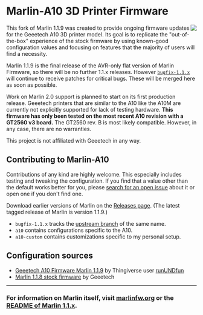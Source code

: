 # Marlin-A10 3D Printer Firmware
<img align="right" src="buildroot/share/pixmaps/logo/marlin-250.png" />

This fork of Marlin 1.1.9 was created to provide ongoing firmware updates for the Geeetech A10 3D printer model. Its goal is to replicate the "out-of-the-box" experience of the stock firmware by using known-good configuration values and focusing on features that the majority of users will find a necessity.

Marlin 1.1.9 is the final release of the AVR-only flat version of Marlin Firmware, so there will be no further 1.1.x releases. However [`bugfix-1.1.x`](https://github.com/MarlinFirmware/Marlin/tree/bugfix-1.1.x) will continue to receive patches for critical bugs. These will be merged here as soon as possible.

Work on Marlin 2.0 support is planned to start on its first production release. Geeetech printers that are similar to the A10 like the A10M are currently not explicitly supported for lack of testing hardware. **This firmware has only been tested on the most recent A10 revision with a GT2560 v3 board.** The GT2560 rev. B is most likely compatible. However, in any case, there are no warranties.

This project is not affiliated with Geeetech in any way.

## Contributing to Marlin-A10

Contributions of any kind are highly welcome. This especially includes testing and tweaking the configuration. If you find that a value other than the default works better for you, please [search for an open issue](https://github.com/jakobend/Marlin-A10/issues) about it or open one if you don't find one.

Download earlier versions of Marlin on the [Releases page](https://github.com/MarlinFirmware/Marlin/releases). (The latest tagged release of Marlin is version 1.1.9.)

- `bugfix-1.1.x` tracks the [upstream branch](https://github.com/MarlinFirmware/Marlin/tree/bugfix-1.1.x) of the same name.
- `a10` contains configurations specific to the A10.
- `a10-custom` contains customizations specific to my personal setup.

## Configuration sources

- [Geeetech A10 Firmware Marlin 1.1.9](https://www.thingiverse.com/thing:3063754) by Thingiverse user [runUNDfun](https://www.thingiverse.com/runUNDfun)
- [Marlin 1.1.8 stock firmware](https://github.com/Geeetech3D/Prusa_I3_3Dprinter/tree/master/A10_marlin1.1.8) by Geeetech

---

### For information on Marlin itself, visit [marlinfw.org](http://marlinfw.org) or the [README of Marlin 1.1.x](https://raw.githubusercontent.com/MarlinFirmware/Marlin/1.1.x/README.md).
